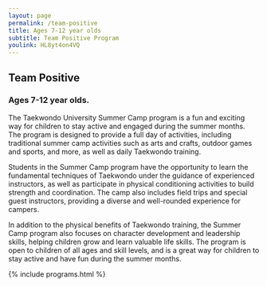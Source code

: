 ```yaml
---
layout: page
permalink: /team-positive
title: Ages 7-12 year olds
subtitle: Team Positive Program
youlink: HL8yt4on4VQ
---
```


<section class="page-section" id="team-positive">
	<div class="container">
		<div class="row">
			<div class="col-lg-12 text-center">
				<h2 class="section-heading text-uppercase">Team Positive</h2>
				<h3 class="section-subheading text-muted">Ages 7-12 year olds.</h3>
			</div>
		</div>
		<div class="row">
			<div class="col-md-10 offset-md-1">
				<p>The Taekwondo University Summer Camp program is a fun and exciting way for children to stay active and engaged during the summer months. The program is designed to provide a full day of activities, including traditional summer camp activities such as arts and crafts, outdoor games and sports, and more, as well as daily Taekwondo training.</p>
				<p>Students in the Summer Camp program have the opportunity to learn the fundamental techniques of Taekwondo under the guidance of experienced instructors, as well as participate in physical conditioning activities to build strength and coordination. The camp also includes field trips and special guest instructors, providing a diverse and well-rounded experience for campers.</p>
				<p>In addition to the physical benefits of Taekwondo training, the Summer Camp program also focuses on character development and leadership skills, helping children grow and learn valuable life skills. The program is open to children of all ages and skill levels, and is a great way for children to stay active and have fun during the summer months.</p>
			</div>
		</div>
	</div>
</section>

{% include programs.html %}